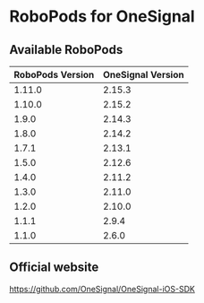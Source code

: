 # RoboPods for OneSignal

## Available RoboPods

| RoboPods Version  | OneSignal Version |
|-------------------|-------------------|
| 1.11.0            | 2.15.3            |
| 1.10.0            | 2.15.2            |
| 1.9.0             | 2.14.3            |
| 1.8.0             | 2.14.2            |
| 1.7.1             | 2.13.1            |
| 1.5.0             | 2.12.6            |
| 1.4.0             | 2.11.2            |
| 1.3.0             | 2.11.0            |
| 1.2.0             | 2.10.0            |
| 1.1.1             | 2.9.4             |
| 1.1.0             | 2.6.0             |

## Official website

https://github.com/OneSignal/OneSignal-iOS-SDK
